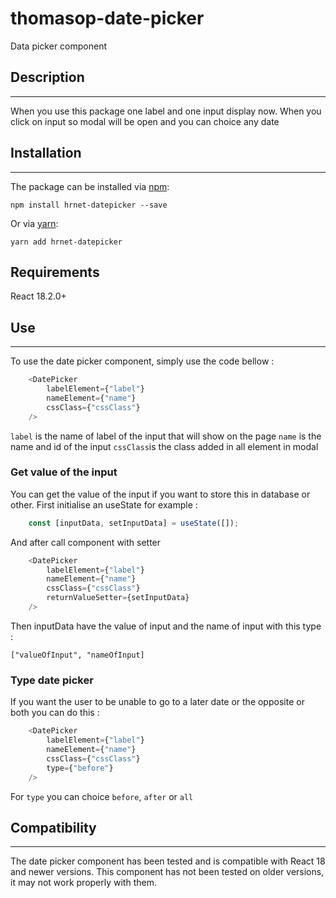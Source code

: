 # thomasop-date-picker

Data picker component

## Description
---
When you use this package one label and one input display now. When you click on input so modal will be open and you can choice any date


## Installation
---

The package can be installed via [npm](https://github.com/npm/cli):

```
npm install hrnet-datepicker --save
```

Or via [yarn](https://github.com/yarnpkg/yarn):

```
yarn add hrnet-datepicker
```

## Requirements

React 18.2.0+

## Use
---

To use the date picker component, simply use the code bellow :
```js
    <DatePicker
        labelElement={"label"}
        nameElement={"name"}
        cssClass={"cssClass"}
    />
```

`label` is the name of label of the input that will show on the page
`name` is the name and id of the input
`cssClass`is the class added in all element in modal 

### Get value of the input

You can get the value of the input if you want to store this in database or other.
First initialise an useState for example :
```js
    const [inputData, setInputData] = useState([]);
```

And after call component with setter

```js
    <DatePicker
        labelElement={"label"}
        nameElement={"name"}
        cssClass={"cssClass"}
        returnValueSetter={setInputData}
    />
```

Then inputData have the value of input and the name of input with this type :
 ```
["valueOfInput", "nameOfInput]
```

### Type date picker

If you want the user to be unable to go to a later date or the opposite or both you can do this :

```js
    <DatePicker
        labelElement={"label"}
        nameElement={"name"}
        cssClass={"cssClass"}
        type={"before"}
    />
```

For `type` you can choice `before`, `after` or `all`

## Compatibility
---

The date picker component has been tested and is compatible with React 18 and newer versions. This component has not been tested on older versions, it may not work properly with them.